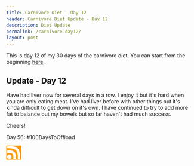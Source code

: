 ```yaml
---
title: Carnivore Diet - Day 12
header: Carnivore Diet Update - Day 12
description: Diet Update
permalink: /carnivore-day12/
layout: post
---
```


This is day 12 of my 30 days of the carnivore diet. You can start from the beginning [here](https://rmooreblog.netlify.app/carnivore/).

## Update - Day 12

Have had liver now for several days in a row. I enjoy it but it's hard when you are only eating meat. I've had liver before with other things but it's kinda difficult to get down on it's own. I have continued to try to add more fat to balance out my bowels but so far haven't had much success.

Cheers!

Day 56: #100DaysToOffload

<a href="https://rmooreblog.netlify.app/feed.xml"><img src="/assets/images/rss_feed.jpg" style="opacity:1;" width="40"/></a>
